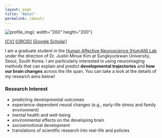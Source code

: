 ```yaml
---
layout: page
title: "About"
permalink: /about/
---
```


![profile_img](https://github.com/suzanpark/suzanpark.github.io/assets/143306172/04fea881-bc64-4668-836a-4b195891d142){: width="200" height="200"}

[[CV]](https://drive.google.com/file/d/1ZKLUSznY2UBopJMyUeyjfGIvBUhu0iBx/view?usp=sharing)   [[ORCID]](https://orcid.org/0000-0002-8020-2037)   [[Google Scholar]](https://scholar.google.com/citations?user=qS3zgSgAAAAJ&hl=ko&oi=sra)      




I am a graduate student in the [Human Affective Neuroscience (HumAN) Lab](https://www.affectiveneurosciencelab.com/home) under the direction of Dr. Justin Minue Kim at Sungkyunkwan University, Seoul, South Korea. 
I am particularly interested in using neuroimaging methods that can explain and predict **developmental trajectories** and **how our brain changes** across the life span. 
You can take a look at the details of my research aims below! 


### Research Interest
- predicting developmental outcomes
- experience-dependent neural changes (e.g., early-life stress and family environment)
- mental health and well-being
- environmental effects on the developing brain
- socioemotional development
- translations of scientific research into real-life and policies





